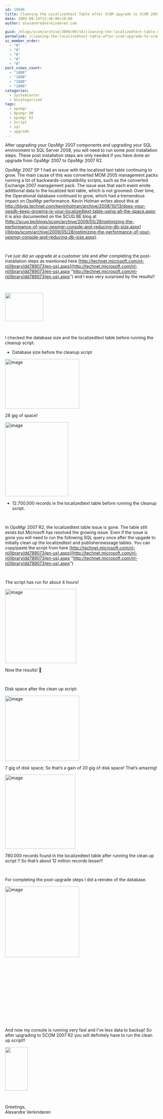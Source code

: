 ```yaml
---
id: 19696
title: Cleaning the Localizedtext Table after SCOM upgrade to SCOM 2007 R2
date: 2009-09-14T13:48:00+10:00
author: alexandre@verkinderen.com

guid: /blogs/scom/archive/2009/09/14/cleaning-the-localizedtext-table-after-scom-upgrade-to-scom-2007-r2.aspx
permalink: /cleaning-the-localizedtext-table-after-scom-upgrade-to-scom-2007-r2/
sc_member_order:
  - "0"
  - "0"
  - "0"
  - "0"
  - "0"
post_views_count:
  - "1808"
  - "1808"
  - "1808"
  - "1808"
categories:
  - SystemCenter
  - Uncategorized
tags:
  - opsmgr
  - Opsmgr DB
  - opsmgr R2
  - Script
  - sql
  - upgrade
---
```

After upgrading your OpsMgr 2007 components and upgrading your SQL environment to SQL Server 2008, you will need to run some post installation steps. These post installation steps are only needed if you have done an upgrade from OpsMgr 2007 to OpsMgr 2007 R2.

OpsMgr 2007 SP 1 had an issue with the localized text table continuing to grow. The main cause of this was converted MOM 2005 management packs running a lot of backwards-compatibility scripts, such as the converted Exchange 2007 management pack. The issue was that each event wrote additional data to the localized text table, which is not groomed. Over time, the Operational database continued to grow, which had a tremendous impact on OpsMgr performance. Kevin Holman writes about this at <http://blogs.technet.com/kevinholman/archive/2008/10/13/does-your-opsdb-keep-growing-is-your-localizedtext-table-using-all-the-space.aspx>; it is also documented on the SCUG.BE blog at [http://scug.be/blogs/scom/archive/2009/05/28/optimizing-the-performance-of-your-opsmgr-console-and-reducing-db-size.aspx](/blogs/scom/archive/2009/05/28/optimizing-the-performance-of-your-opsmgr-console-and-reducing-db-size.aspx) .

&nbsp;

I&rsquo;ve just did an upgrade at a customer site and after completing the post-installation steps as mentioned here [http://technet.microsoft.com/nl-nl/library/dd789073(en-us).aspx](http://technet.microsoft.com/nl-nl/library/dd789073(en-us).aspx "http://technet.microsoft.com/nl-nl/library/dd789073(en-us).aspx") and I was very surprised by the results!!

&nbsp;

<img height="94" width="125" src="http://2.bp.blogspot.com/_wFWqWIH-WFU/Rl_nDN7UEPI/AAAAAAAABGc/vvJDrBtz5rw/s400/surprised%2520monkey.jpg" /> 

&nbsp;

I checked the database size and the localizedtext table before running the cleanup script.

  * Database size before the cleanup script

[<img height="163" width="244" src="https://mscloudstorage.blob.core.windows.net/mscloudstorage//2012/06/image_thumb_3DAF3A3E.png" alt="image" border="0" style="border-bottom: 0px;border-left: 0px;border-top: 0px;border-right: 0px" />](http://scug.be/scom/files/2012/06/image_1B57A4C5.png)

28 gig of space!

[<img height="244" width="208" src="https://mscloudstorage.blob.core.windows.net/mscloudstorage//2012/06/image_thumb_126AA337.png" alt="image" border="0" style="border-bottom: 0px;border-left: 0px;border-top: 0px;border-right: 0px" />](http://scug.be/scom/files/2012/06/image_4B818039.png)

  * 12.700.000 records in the localizedtext table before running the cleanup script.

&nbsp;

In OpsMgr 2007 R2, the localizedtext table issue is gone. The table still exists but Microsoft has resolved the growing issue. Even if the issue is gone you will need to run the following SQL query once after the upgade to initially clean up the localizedtext and publishermessage tables. You can copy/paste the script from here [http://technet.microsoft.com/nl-nl/library/dd789073(en-us).aspx](http://technet.microsoft.com/nl-nl/library/dd789073(en-us).aspx "http://technet.microsoft.com/nl-nl/library/dd789073(en-us).aspx")&nbsp;

&nbsp;

The script has run for about 4 hours!

[<img height="244" width="235" src="https://mscloudstorage.blob.core.windows.net/mscloudstorage//2012/06/image_thumb_042C2A47.png" alt="image" border="0" style="border-bottom: 0px;border-left: 0px;border-top: 0px;border-right: 0px" />](http://scug.be/scom/files/2012/06/image_446243C1.png)

Now the results! 🙂

&nbsp;

Disk space after the clean up script:

[<img height="215" width="244" src="https://mscloudstorage.blob.core.windows.net/mscloudstorage//2012/06/image_thumb_58E7933F.png" alt="image" border="0" style="border-bottom: 0px;border-left: 0px;border-top: 0px;border-right: 0px" />](http://scug.be/scom/files/2012/06/image_26EFF2B5.png)

7 gig of disk space; So that&rsquo;s a gain of 20 gig of disk space! That&rsquo;s amazing!

[<img height="244" width="231" src="https://mscloudstorage.blob.core.windows.net/mscloudstorage//2012/06/image_thumb_51C856C7.png" alt="image" border="0" style="border-bottom: 0px;border-left: 0px;border-top: 0px;border-right: 0px" />](http://scug.be/scom/files/2012/06/image_38CC8682.png)

780.000 records found in the localizedtext table after running the clean up script !! So that&rsquo;s about 12 million records lesser!!

&nbsp;

For completing the post-upgrade steps I did a reindex of the database.

[<img height="233" width="244" src="https://mscloudstorage.blob.core.windows.net/mscloudstorage//2012/06/image_thumb_6D6CE2BD.png" alt="image" border="0" style="border-bottom: 0px;border-left: 0px;border-top: 0px;border-right: 0px" />](http://scug.be/scom/files/2012/06/image_469ECC7D.png)

&nbsp;

&nbsp;

&nbsp;

&nbsp;

&nbsp;

&nbsp;

&nbsp;

And now my console is running very fast and I&rsquo;ve less data to backup! So after upgrading to SCOM 2007 R2 you will definitely have to run the clean up script!!

<img height="143" width="74" src="http://www.salotteries.com.au/library/Results-winner.jpg" /> 

&nbsp;

Greetings,  
Alexandre Verkinderen
